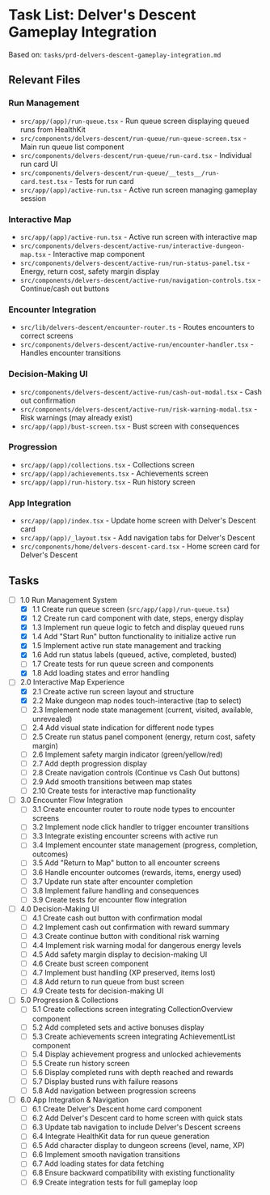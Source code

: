 # Task List: Delver's Descent Gameplay Integration

Based on: `tasks/prd-delvers-descent-gameplay-integration.md`

## Relevant Files

### Run Management

- `src/app/(app)/run-queue.tsx` - Run queue screen displaying queued runs from HealthKit
- `src/components/delvers-descent/run-queue/run-queue-screen.tsx` - Main run queue list component
- `src/components/delvers-descent/run-queue/run-card.tsx` - Individual run card UI
- `src/components/delvers-descent/run-queue/__tests__/run-card.test.tsx` - Tests for run card
- `src/app/(app)/active-run.tsx` - Active run screen managing gameplay session

### Interactive Map

- `src/app/(app)/active-run.tsx` - Active run screen with interactive map
- `src/components/delvers-descent/active-run/interactive-dungeon-map.tsx` - Interactive map component
- `src/components/delvers-descent/active-run/run-status-panel.tsx` - Energy, return cost, safety margin display
- `src/components/delvers-descent/active-run/navigation-controls.tsx` - Continue/cash out buttons

### Encounter Integration

- `src/lib/delvers-descent/encounter-router.ts` - Routes encounters to correct screens
- `src/components/delvers-descent/active-run/encounter-handler.tsx` - Handles encounter transitions

### Decision-Making UI

- `src/components/delvers-descent/active-run/cash-out-modal.tsx` - Cash out confirmation
- `src/components/delvers-descent/active-run/risk-warning-modal.tsx` - Risk warnings (may already exist)
- `src/app/(app)/bust-screen.tsx` - Bust screen with consequences

### Progression

- `src/app/(app)/collections.tsx` - Collections screen
- `src/app/(app)/achievements.tsx` - Achievements screen
- `src/app/(app)/run-history.tsx` - Run history screen

### App Integration

- `src/app/(app)/index.tsx` - Update home screen with Delver's Descent card
- `src/app/(app)/_layout.tsx` - Add navigation tabs for Delver's Descent
- `src/components/home/delvers-descent-card.tsx` - Home screen card for Delver's Descent

## Tasks

- [ ] 1.0 Run Management System
  - [x] 1.1 Create run queue screen (`src/app/(app)/run-queue.tsx`)
  - [x] 1.2 Create run card component with date, steps, energy display
  - [x] 1.3 Implement run queue logic to fetch and display queued runs
  - [x] 1.4 Add "Start Run" button functionality to initialize active run
  - [x] 1.5 Implement active run state management and tracking
  - [x] 1.6 Add run status labels (queued, active, completed, busted)
  - [ ] 1.7 Create tests for run queue screen and components
  - [x] 1.8 Add loading states and error handling

- [ ] 2.0 Interactive Map Experience
  - [x] 2.1 Create active run screen layout and structure
  - [x] 2.2 Make dungeon map nodes touch-interactive (tap to select)
  - [ ] 2.3 Implement node state management (current, visited, available, unrevealed)
  - [ ] 2.4 Add visual state indication for different node types
  - [ ] 2.5 Create run status panel component (energy, return cost, safety margin)
  - [ ] 2.6 Implement safety margin indicator (green/yellow/red)
  - [ ] 2.7 Add depth progression display
  - [ ] 2.8 Create navigation controls (Continue vs Cash Out buttons)
  - [ ] 2.9 Add smooth transitions between map states
  - [ ] 2.10 Create tests for interactive map functionality

- [ ] 3.0 Encounter Flow Integration
  - [ ] 3.1 Create encounter router to route node types to encounter screens
  - [ ] 3.2 Implement node click handler to trigger encounter transitions
  - [ ] 3.3 Integrate existing encounter screens with active run
  - [ ] 3.4 Implement encounter state management (progress, completion, outcomes)
  - [ ] 3.5 Add "Return to Map" button to all encounter screens
  - [ ] 3.6 Handle encounter outcomes (rewards, items, energy used)
  - [ ] 3.7 Update run state after encounter completion
  - [ ] 3.8 Implement failure handling and consequences
  - [ ] 3.9 Create tests for encounter flow integration

- [ ] 4.0 Decision-Making UI
  - [ ] 4.1 Create cash out button with confirmation modal
  - [ ] 4.2 Implement cash out confirmation with reward summary
  - [ ] 4.3 Create continue button with conditional risk warning
  - [ ] 4.4 Implement risk warning modal for dangerous energy levels
  - [ ] 4.5 Add safety margin display to decision-making UI
  - [ ] 4.6 Create bust screen component
  - [ ] 4.7 Implement bust handling (XP preserved, items lost)
  - [ ] 4.8 Add return to run queue from bust screen
  - [ ] 4.9 Create tests for decision-making UI

- [ ] 5.0 Progression & Collections
  - [ ] 5.1 Create collections screen integrating CollectionOverview component
  - [ ] 5.2 Add completed sets and active bonuses display
  - [ ] 5.3 Create achievements screen integrating AchievementList component
  - [ ] 5.4 Display achievement progress and unlocked achievements
  - [ ] 5.5 Create run history screen
  - [ ] 5.6 Display completed runs with depth reached and rewards
  - [ ] 5.7 Display busted runs with failure reasons
  - [ ] 5.8 Add navigation between progression screens

- [ ] 6.0 App Integration & Navigation
  - [ ] 6.1 Create Delver's Descent home card component
  - [ ] 6.2 Add Delver's Descent card to home screen with quick stats
  - [ ] 6.3 Update tab navigation to include Delver's Descent screens
  - [ ] 6.4 Integrate HealthKit data for run queue generation
  - [ ] 6.5 Add character display to dungeon screens (level, name, XP)
  - [ ] 6.6 Implement smooth navigation transitions
  - [ ] 6.7 Add loading states for data fetching
  - [ ] 6.8 Ensure backward compatibility with existing functionality
  - [ ] 6.9 Create integration tests for full gameplay loop
